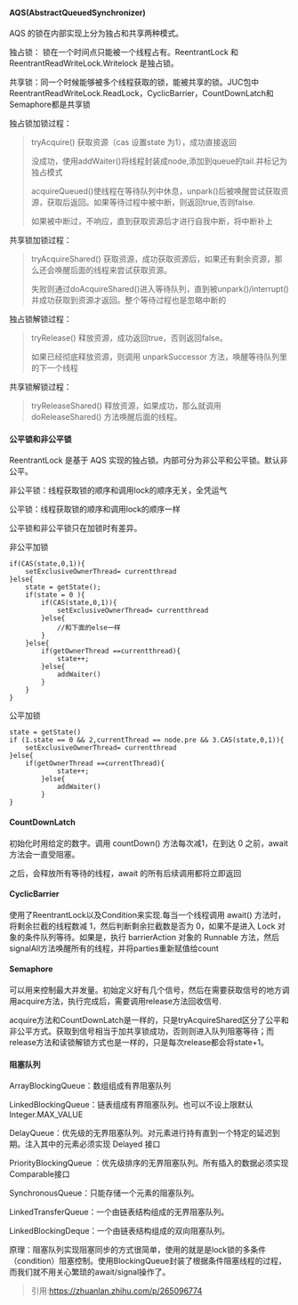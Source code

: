 #### AQS(AbstractQueuedSynchronizer)

AQS 的锁在内部实现上分为独占和共享两种模式。

独占锁： 锁在一个时间点只能被一个线程占有。ReentrantLock 和 ReentrantReadWriteLock.Writelock 是独占锁。

共享锁：同一个时候能够被多个线程获取的锁，能被共享的锁。JUC包中ReentrantReadWriteLock.ReadLock，CyclicBarrier，CountDownLatch和Semaphore都是共享锁

独占锁加锁过程：

> tryAcquire() 获取资源（cas 设置state 为1），成功直接返回
>
> 没成功，使用addWaiter()将线程封装成node,添加到queue的tail.并标记为独占模式
>
> acquireQueued()使线程在等待队列中休息，unpark()后被唤醒尝试获取资源，获取后返回。如果等待过程中被中断，则返回true,否则false.
>
> 如果被中断过，不响应，直到获取资源后才进行自我中断，将中断补上

共享锁加锁过程：

>  tryAcquireShared() 获取资源，成功获取资源后，如果还有剩余资源，那么还会唤醒后面的线程来尝试获取资源。
>
> 失败则通过doAcquireShared()进入等待队列，直到被unpark()/interrupt()并成功获取到资源才返回。整个等待过程也是忽略中断的

独占锁解锁过程：

> tryRelease() 释放资源，成功返回true，否则返回false。
>
> 如果已经彻底释放资源，则调用 unparkSuccessor 方法，唤醒等待队列里的下一个线程

共享锁解锁过程：

>  tryReleaseShared() 释放资源，如果成功，那么就调用 doReleaseShared() 方法唤醒后面的线程。

#### 公平锁和非公平锁

ReentrantLock 是基于 AQS 实现的独占锁。内部可分为非公平和公平锁。默认非公平。

非公平锁：线程获取锁的顺序和调用lock的顺序无关，全凭运气

公平锁：线程获取锁的顺序和调用lock的顺序一样

公平锁和非公平锁只在加锁时有差异。

非公平加锁

```
if(CAS(state,0,1)){
	setExclusiveOwnerThread= currentthread
}else{
	state = getState();
	if(state = 0 ){
		if(CAS(state,0,1)){
			setExclusiveOwnerThread= currentthread
		}else{
            //和下面的else一样
		}
	}else{
		if(getOwnerThread ==currentthread){
			state++;
		}else{
			addWaiter()
		}
	}
}
```

公平加锁

```
state = getState()
if (1.state == 0 && 2,currentThread == node.pre && 3.CAS(state,0,1)){
    setExclusiveOwnerThread= currentthread
}else{
	if(getOwnerThread ==currentThread){
			state++;
		}else{
			addWaiter()
		}
}
```

#### CountDownLatch

初始化时用给定的数字。调用 countDown() 方法每次减1，在到达 0 之前，await 方法会一直受阻塞。

之后，会释放所有等待的线程，await 的所有后续调用都将立即返回

#### CyclicBarrier

使用了ReentrantLock以及Condition来实现.每当一个线程调用  await() 方法时，将剩余拦截的线程数减 1，然后判断剩余拦截数是否为 0，如果不是进入 Lock 对象的条件队列等待。如果是，执行 barrierAction 对象的 Runnable 方法，然后signalAll方法唤醒所有的线程，并将parties重新赋值给count

#### Semaphore

可以用来控制最大并发量。初始定义好有几个信号，然后在需要获取信号的地方调用acquire方法，执行完成后，需要调用release方法回收信号.

acquire方法和CountDownLatch是一样的，只是tryAcquireShared区分了公平和非公平方式。获取到信号相当于加共享锁成功，否则则进入队列阻塞等待；而release方法和读锁解锁方式也是一样的，只是每次release都会将state+1。

#### 阻塞队列

ArrayBlockingQueue：数组组成有界阻塞队列

LinkedBlockingQueue：链表组成有界阻塞队列。也可以不设上限默认Integer.MAX_VALUE

DelayQueue：优先级的无界阻塞队列。对元素进行持有直到一个特定的延迟到期。注入其中的元素必须实现 Delayed 接口

PriorityBlockingQueue ：优先级排序的无界阻塞队列。所有插入的数据必须实现Comparable接口

SynchronousQueue：只能存储一个元素的阻塞队列。

LinkedTransferQueue：一个由链表结构组成的无界阻塞队列。

LinkedBlockingDeque：一个由链表结构组成的双向阻塞队列。

原理：阻塞队列实现阻塞同步的方式很简单，使用的就是是lock锁的多条件（condition）阻塞控制。使用BlockingQueue封装了根据条件阻塞线程的过程，而我们就不用关心繁琐的await/signal操作了。





























> 引用:https://zhuanlan.zhihu.com/p/265096774
